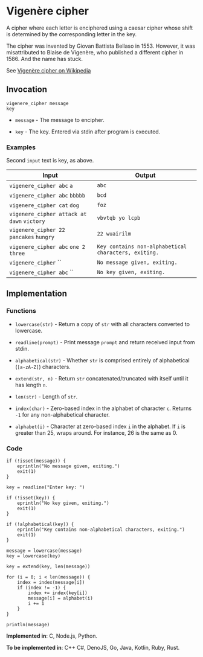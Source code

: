 # Vigenère cipher

A cipher where each letter is enciphered using a caesar cipher whose shift is determined by the corresponding letter in the key.

The cipher was invented by Giovan Battista Bellaso in 1553. However, it was misattributed to Blaise de Vigenère, who published a different cipher in 1586. And the name has stuck.

See [Vigenère cipher on Wikipedia](https://en.wikipedia.org/wiki/Vigen%C3%A8re_cipher)

## Invocation

`vigenere_cipher message`
<br>
`key`

- `message` - The message to encipher.

- `key` - The key. Entered via stdin after program is executed.

### Examples

Second `input` text is key, as above.

| Input                                      | Output                                               |
| ------------------------------------------ | ---------------------------------------------------- |
| `vigenere_cipher abc` `a`                  | `abc`                                                |
| `vigenere_cipher abc` `bbbbb`              | `bcd`                                                |
| `vigenere_cipher cat` `dog`                | `foz`                                                |
| `vigenere_cipher attack at dawn` `victory` | `vbvtqb yo lcpb`                                     |
| `vigenere_cipher 22 pancakes` `hungry`     | `22 wuairilm`                                        |
| `vigenere_cipher abc` `one 2 three`        | `Key contains non-alphabetical characters, exiting.` |
| `vigenere_cipher` ``                       | `No message given, exiting.`                         |
| `vigenere_cipher abc` ``                   | `No key given, exiting.`                             |

## Implementation

### Functions

- `lowercase(str)` - Return a copy of `str` with all characters converted to lowercase.

- `readline(prompt)` - Print message `prompt` and return received input from stdin.

- `alphabetical(str)` - Whether `str` is comprised entirely of alphabetical (`[a-zA-Z]`) characters.

- `extend(str, n)` - Return `str` concatenated/truncated with itself until it has length `n`.

- `len(str)` - Length of `str`.

- `index(char)` - Zero-based index in the alphabet of character `c`. Returns `-1` for any non-alphabetical character.

- `alphabet(i)` - Character at zero-based index `i` in the alphabet. If `i` is greater than 25, wraps around. For instance, 26 is the same as 0.

### Code

```
if (!isset(message)) {
    eprintln("No message given, exiting.")
    exit(1)
}

key = readline("Enter key: ")

if (!isset(key)) {
    eprintln("No key given, exiting.")
    exit(1)
}

if (!alphabetical(key)) {
    eprintln("Key contains non-alphabetical characters, exiting.")
    exit(1)
}

message = lowercase(message)
key = lowercase(key)

key = extend(key, len(message))

for (i = 0; i < len(message)) {
    index = index(message[i])
    if (index != -1) {
        index += index(key[i])
        message[i] = alphabet(i)
        i += 1
    }
}

println(message)
```

**Implemented in**: C, Node.js, Python.

**To be implemented in**: C++ C#, DenoJS, Go, Java, Kotlin, Ruby, Rust.
